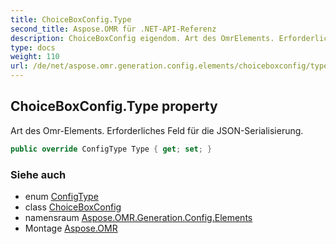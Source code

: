 ```yaml
---
title: ChoiceBoxConfig.Type
second_title: Aspose.OMR für .NET-API-Referenz
description: ChoiceBoxConfig eigendom. Art des OmrElements. Erforderliches Feld für die JSONSerialisierung.
type: docs
weight: 110
url: /de/net/aspose.omr.generation.config.elements/choiceboxconfig/type/
---
```

## ChoiceBoxConfig.Type property

Art des Omr-Elements. Erforderliches Feld für die JSON-Serialisierung.

```csharp
public override ConfigType Type { get; set; }
```

### Siehe auch

* enum [ConfigType](../../../aspose.omr.generation.config.enums/configtype/)
* class [ChoiceBoxConfig](../)
* namensraum [Aspose.OMR.Generation.Config.Elements](../../choiceboxconfig/)
* Montage [Aspose.OMR](../../../)


